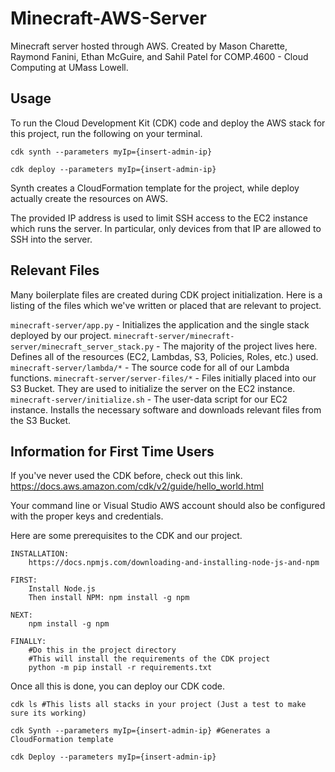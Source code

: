 # Minecraft-AWS-Server
Minecraft server hosted through AWS. Created by Mason Charette, Raymond Fanini, Ethan McGuire, and Sahil Patel for COMP.4600 - Cloud Computing at UMass Lowell.

## Usage
To run the Cloud Development Kit (CDK) code and deploy the AWS stack for this project, run the following on your terminal.
```
cdk synth --parameters myIp={insert-admin-ip}

cdk deploy --parameters myIp={insert-admin-ip}
```

Synth creates a CloudFormation template for the project, while deploy actually create the resources on AWS.

The provided IP address is used to limit SSH access to the EC2 instance which runs the server. In particular, only devices from that IP are allowed to SSH into the server.

## Relevant Files
Many boilerplate files are created during CDK project initialization. Here is a listing of the files which we've written or placed that are relevant to project.

`minecraft-server/app.py` - Initializes the application and the single stack deployed by our project.
`minecraft-server/minecraft-server/minecraft_server_stack.py` - The majority of the project lives here. Defines all of the resources (EC2, Lambdas, S3, Policies, Roles, etc.) used.
`minecraft-server/lambda/*` - The source code for all of our Lambda functions.
`minecraft-server/server-files/*` - Files initially placed into our S3 Bucket. They are used to initialize the server on the EC2 instance.
`minecraft-server/initialize.sh` - The user-data script for our EC2 instance. Installs the necessary software and downloads relevant files from the S3 Bucket.

## Information for First Time Users
If you've never used the CDK before, check out this link.
https://docs.aws.amazon.com/cdk/v2/guide/hello_world.html

Your command line or Visual Studio AWS account should also be configured with the proper keys and credentials.

Here are some prerequisites to the CDK and our project.
```
INSTALLATION:
    https://docs.npmjs.com/downloading-and-installing-node-js-and-npm

FIRST:
    Install Node.js
    Then install NPM: npm install -g npm

NEXT:
    npm install -g npm

FINALLY:
    #Do this in the project directory
    #This will install the requirements of the CDK project
    python -m pip install -r requirements.txt
```

Once all this is done, you can deploy our CDK code.
```
cdk ls #This lists all stacks in your project (Just a test to make sure its working)

cdk Synth --parameters myIp={insert-admin-ip} #Generates a CloudFormation template

cdk Deploy --parameters myIp={insert-admin-ip}
```
